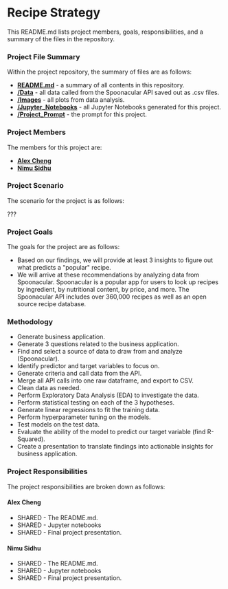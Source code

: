 # Recipe Strategy
This README.md lists project members, goals, responsibilities, and a summary of the files in the repository.

### Project File Summary
Within the project repository, the summary of files are as follows:
   - <b>[README.md](README.md)</b> - a summary of all contents in this repository.
   - <b>[/Data](/Data)</b> - all data called from the Spoonacular API saved out as .csv files.
   - <b>[/Images](/Images)</b> - all plots from data analysis.
   - <b>[/Jupyter_Notebooks](/Jupyter_Notebooks)</b> - all Jupyter Notebooks generated for this project.
   - <b>[/Project_Prompt](/Project_Prompt)</b> - the prompt for this project.

### Project Members
The members for this project are:

   - <b>[Alex Cheng](https://github.com/alexwcheng)</b>
   - <b>[Nimu Sidhu](https://github.com/gksidhu)</b>

### Project Scenario
The scenario for the project is as follows:

???

### Project Goals
The goals for the project are as follows:

   -  Based on our findings, we will provide at least 3 insights to figure out what predicts a "popular" recipe.
   -  We will arrive at these recommendations by analyzing data from Spoonacular. Spoonacular is a popular app for users to look up recipes by ingredient, by nutritional content, by price, and more. The Spoonacular API includes over 360,000 recipes as well as an open source recipe database.

### Methodology 
   -  Generate business application.
   -  Generate 3 questions related to the business application.
   -  Find and select a source of data to draw from and analyze (Spoonacular).
   -  Identify predictor and target variables to focus on.
   -  Generate criteria and call data from the API.
   -  Merge all API calls into one raw dataframe, and export to CSV.
   -  Clean data as needed.
   -  Perform Exploratory Data Analysis (EDA) to investigate the data.
   -  Perform statistical testing on each of the 3 hypotheses.
   -  Generate linear regressions to fit the training data.
   -  Perform hyperparameter tuning on the models.
   -  Test models on the test data.
   -  Evaluate the ability of the model to predict our target variable (find R-Squared).
   -  Create a presentation to translate findings into actionable insights for business application. 

### Project Responsibilities
The project responsibilities are broken down as follows:

#### Alex Cheng
   -  SHARED - The README.md.
   -  SHARED - Jupyter notebooks
   -  SHARED - Final project presentation.

#### Nimu Sidhu
   -  SHARED - The README.md.
   -  SHARED - Jupyter notebooks
   -  SHARED - Final project presentation.
